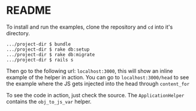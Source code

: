 # README

To install and run the examples, clone the repository and `cd` into it's directory.

```
.../project-dir $ bundle
.../project-dir $ rake db:setup
.../project-dir $ rake db:migrate
.../project-dir $ rails s
```

Then go to the following url: `localhost:3000`, this will show an inline example of the helper in action.
You can go to `localhost:3000/head` to see the example where the JS gets injected into the head through `content_for`

To see the code in action, just check the source. The `ApplicationHelper` contains the `obj_to_js_var` helper.
